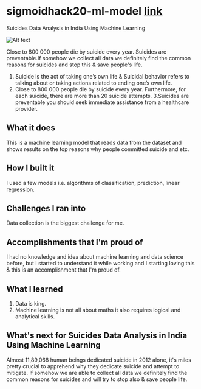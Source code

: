 # sigmoidhack20-ml-model [link](https://jovian.ai/rksensational/final-project)
Suicides Data Analysis in India Using Machine Learning

![Alt text](/path/to/1.png)

Close to 800 000 people die by suicide every year. Suicides are preventable.If somehow we collect all data we definitely find the common reasons for suicides and stop this & save people's life.

1. Suicide is the act of taking one’s own life & Suicidal behavior refers to talking about or taking actions related to ending one’s own life.
2. Close to 800 000 people die by suicide every year. Furthermore, for each suicide, there are more than 20 suicide attempts.
3.Suicides are preventable you should seek immediate assistance from a healthcare provider.

## What it does

This is a machine learning model that reads data from the dataset and shows results on the top reasons why people committed suicide and etc.

## How I built it

I used a few models i.e. algorithms of classification, prediction, linear regression.

## Challenges I ran into

Data collection is the biggest challenge for me.

## Accomplishments that I'm proud of

I had no knowledge and idea about machine learning and data science before, but I started to understand it while working and I starting loving this & this is an accomplishment that I'm proud of.

## What I learned

1. Data is king.
2. Machine learning is not all about maths it also requires logical and analytical skills.

## What's next for Suicides Data Analysis in India Using Machine Learning

Almost 11,89,068 human beings dedicated suicide in 2012 alone, it's miles pretty crucial to apprehend why they dedicate suicide and attempt to mitigate.
If somehow we are able to collect all data we definitely find the common reasons for suicides and will try to stop also & save people life.
